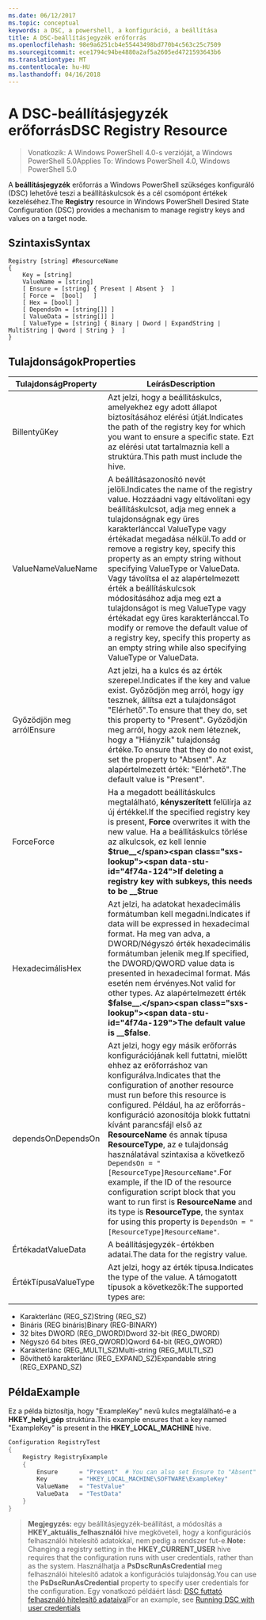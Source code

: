 ```yaml
---
ms.date: 06/12/2017
ms.topic: conceptual
keywords: a DSC, a powershell, a konfiguráció, a beállítása
title: A DSC-beállításjegyzék erőforrás
ms.openlocfilehash: 98e9a6251cb4e55443498bd770b4c563c25c7509
ms.sourcegitcommit: ece1794c94be4880a2af5a2605ed4721593643b6
ms.translationtype: MT
ms.contentlocale: hu-HU
ms.lasthandoff: 04/16/2018
---
```

# <a name="dsc-registry-resource"></a><span data-ttu-id="4f74a-103">A DSC-beállításjegyzék erőforrás</span><span class="sxs-lookup"><span data-stu-id="4f74a-103">DSC Registry Resource</span></span>

> <span data-ttu-id="4f74a-104">Vonatkozik: A Windows PowerShell 4.0-s verzióját, a Windows PowerShell 5.0</span><span class="sxs-lookup"><span data-stu-id="4f74a-104">Applies To: Windows PowerShell 4.0, Windows PowerShell 5.0</span></span>

<span data-ttu-id="4f74a-105">A **beállításjegyzék** erőforrás a Windows PowerShell szükséges konfiguráló (DSC) lehetővé teszi a beállításkulcsok és a cél csomópont értékek kezeléséhez.</span><span class="sxs-lookup"><span data-stu-id="4f74a-105">The **Registry** resource in Windows PowerShell Desired State Configuration (DSC) provides a mechanism to manage registry keys and values on a target node.</span></span>

## <a name="syntax"></a><span data-ttu-id="4f74a-106">Szintaxis</span><span class="sxs-lookup"><span data-stu-id="4f74a-106">Syntax</span></span>

```
Registry [string] #ResourceName
{
    Key = [string]
    ValueName = [string]
    [ Ensure = [string] { Present | Absent }  ]
    [ Force =  [bool]   ]
    [ Hex = [bool] ]
    [ DependsOn = [string[]] ]
    [ ValueData = [string[]] ]
    [ ValueType = [string] { Binary | Dword | ExpandString | MultiString | Qword | String }  ]
}
```

## <a name="properties"></a><span data-ttu-id="4f74a-107">Tulajdonságok</span><span class="sxs-lookup"><span data-stu-id="4f74a-107">Properties</span></span>
|  <span data-ttu-id="4f74a-108">Tulajdonság</span><span class="sxs-lookup"><span data-stu-id="4f74a-108">Property</span></span>  |  <span data-ttu-id="4f74a-109">Leírás</span><span class="sxs-lookup"><span data-stu-id="4f74a-109">Description</span></span>   |
|---|---|
| <span data-ttu-id="4f74a-110">Billentyű</span><span class="sxs-lookup"><span data-stu-id="4f74a-110">Key</span></span>| <span data-ttu-id="4f74a-111">Azt jelzi, hogy a beállításkulcs, amelyekhez egy adott állapot biztosításához elérési útját.</span><span class="sxs-lookup"><span data-stu-id="4f74a-111">Indicates the path of the registry key for which you want to ensure a specific state.</span></span> <span data-ttu-id="4f74a-112">Ezt az elérési utat tartalmaznia kell a struktúra.</span><span class="sxs-lookup"><span data-stu-id="4f74a-112">This path must include the hive.</span></span>|
| <span data-ttu-id="4f74a-113">ValueName</span><span class="sxs-lookup"><span data-stu-id="4f74a-113">ValueName</span></span>| <span data-ttu-id="4f74a-114">A beállításazonosító nevét jelöli.</span><span class="sxs-lookup"><span data-stu-id="4f74a-114">Indicates the name of the registry value.</span></span> <span data-ttu-id="4f74a-115">Hozzáadni vagy eltávolítani egy beállításkulcsot, adja meg ennek a tulajdonságnak egy üres karakterlánccal ValueType vagy értékadat megadása nélkül.</span><span class="sxs-lookup"><span data-stu-id="4f74a-115">To add or remove a registry key, specify this property as an empty string without specifying ValueType or ValueData.</span></span> <span data-ttu-id="4f74a-116">Vagy távolítsa el az alapértelmezett érték a beállításkulcsok módosításához adja meg ezt a tulajdonságot is meg ValueType vagy értékadat egy üres karakterlánccal.</span><span class="sxs-lookup"><span data-stu-id="4f74a-116">To modify or remove the default value of a registry key, specify this property as an empty string while also specifying ValueType or ValueData.</span></span>|
| <span data-ttu-id="4f74a-117">Győződjön meg arról</span><span class="sxs-lookup"><span data-stu-id="4f74a-117">Ensure</span></span>| <span data-ttu-id="4f74a-118">Azt jelzi, ha a kulcs és az érték szerepel.</span><span class="sxs-lookup"><span data-stu-id="4f74a-118">Indicates if the key and value exist.</span></span> <span data-ttu-id="4f74a-119">Győződjön meg arról, hogy így tesznek, állítsa ezt a tulajdonságot "Elérhető".</span><span class="sxs-lookup"><span data-stu-id="4f74a-119">To ensure that they do, set this property to "Present".</span></span> <span data-ttu-id="4f74a-120">Győződjön meg arról, hogy azok nem léteznek, hogy a "Hiányzik" tulajdonság értéke.</span><span class="sxs-lookup"><span data-stu-id="4f74a-120">To ensure that they do not exist, set the property to "Absent".</span></span> <span data-ttu-id="4f74a-121">Az alapértelmezett érték: "Elérhető".</span><span class="sxs-lookup"><span data-stu-id="4f74a-121">The default value is "Present".</span></span>|
| <span data-ttu-id="4f74a-122">Force</span><span class="sxs-lookup"><span data-stu-id="4f74a-122">Force</span></span>| <span data-ttu-id="4f74a-123">Ha a megadott beállításkulcs megtalálható, __kényszerített__ felülírja az új értékkel.</span><span class="sxs-lookup"><span data-stu-id="4f74a-123">If the specified registry key is present, __Force__ overwrites it with the new value.</span></span> <span data-ttu-id="4f74a-124">Ha a beállításkulcs törlése az alkulcsok, ez kell lennie __$true__</span><span class="sxs-lookup"><span data-stu-id="4f74a-124">If deleting a registry key with subkeys, this needs to be __$true__</span></span>|
| <span data-ttu-id="4f74a-125">Hexadecimális</span><span class="sxs-lookup"><span data-stu-id="4f74a-125">Hex</span></span>| <span data-ttu-id="4f74a-126">Azt jelzi, ha adatokat hexadecimális formátumban kell megadni.</span><span class="sxs-lookup"><span data-stu-id="4f74a-126">Indicates if data will be expressed in hexadecimal format.</span></span> <span data-ttu-id="4f74a-127">Ha meg van adva, a DWORD/Négyszó érték hexadecimális formátumban jelenik meg.</span><span class="sxs-lookup"><span data-stu-id="4f74a-127">If specified, the DWORD/QWORD value data is presented in hexadecimal format.</span></span> <span data-ttu-id="4f74a-128">Más esetén nem érvényes.</span><span class="sxs-lookup"><span data-stu-id="4f74a-128">Not valid for other types.</span></span> <span data-ttu-id="4f74a-129">Az alapértelmezett érték __$false__.</span><span class="sxs-lookup"><span data-stu-id="4f74a-129">The default value is __$false__.</span></span>|
| <span data-ttu-id="4f74a-130">dependsOn</span><span class="sxs-lookup"><span data-stu-id="4f74a-130">DependsOn</span></span>| <span data-ttu-id="4f74a-131">Azt jelzi, hogy egy másik erőforrás konfigurációjának kell futtatni, mielőtt ehhez az erőforráshoz van konfigurálva.</span><span class="sxs-lookup"><span data-stu-id="4f74a-131">Indicates that the configuration of another resource must run before this resource is configured.</span></span> <span data-ttu-id="4f74a-132">Például, ha az erőforrás-konfiguráció azonosítója blokk futtatni kívánt parancsfájl első az __ResourceName__ és annak típusa __ResourceType__, az e tulajdonság használatával szintaxisa a következő `DependsOn = "[ResourceType]ResourceName"`.</span><span class="sxs-lookup"><span data-stu-id="4f74a-132">For example, if the ID of the resource configuration script block that you want to run first is __ResourceName__ and its type is __ResourceType__, the syntax for using this property is `DependsOn = "[ResourceType]ResourceName"`.</span></span>|
| <span data-ttu-id="4f74a-133">Értékadat</span><span class="sxs-lookup"><span data-stu-id="4f74a-133">ValueData</span></span>| <span data-ttu-id="4f74a-134">A beállításjegyzék-értékben adatai.</span><span class="sxs-lookup"><span data-stu-id="4f74a-134">The data for the registry value.</span></span>|
| <span data-ttu-id="4f74a-135">ÉrtékTípusa</span><span class="sxs-lookup"><span data-stu-id="4f74a-135">ValueType</span></span>| <span data-ttu-id="4f74a-136">Azt jelzi, hogy az érték típusa.</span><span class="sxs-lookup"><span data-stu-id="4f74a-136">Indicates the type of the value.</span></span> <span data-ttu-id="4f74a-137">A támogatott típusok a következők:</span><span class="sxs-lookup"><span data-stu-id="4f74a-137">The supported types are:</span></span>
<ul><li><span data-ttu-id="4f74a-138">Karakterlánc (REG_SZ)</span><span class="sxs-lookup"><span data-stu-id="4f74a-138">String (REG_SZ)</span></span></li>


<li><span data-ttu-id="4f74a-139">Bináris (REG bináris)</span><span class="sxs-lookup"><span data-stu-id="4f74a-139">Binary (REG-BINARY)</span></span></li>


<li><span data-ttu-id="4f74a-140">32 bites DWORD (REG_DWORD)</span><span class="sxs-lookup"><span data-stu-id="4f74a-140">Dword 32-bit (REG_DWORD)</span></span></li>


<li><span data-ttu-id="4f74a-141">Négyszó 64 bites (REG_QWORD)</span><span class="sxs-lookup"><span data-stu-id="4f74a-141">Qword 64-bit (REG_QWORD)</span></span></li>


<li><span data-ttu-id="4f74a-142">Karakterlánc (REG_MULTI_SZ)</span><span class="sxs-lookup"><span data-stu-id="4f74a-142">Multi-string (REG_MULTI_SZ)</span></span></li>


<li><span data-ttu-id="4f74a-143">Bővíthető karakterlánc (REG_EXPAND_SZ)</span><span class="sxs-lookup"><span data-stu-id="4f74a-143">Expandable string (REG_EXPAND_SZ)</span></span></li></ul>

## <a name="example"></a><span data-ttu-id="4f74a-144">Példa</span><span class="sxs-lookup"><span data-stu-id="4f74a-144">Example</span></span>
<span data-ttu-id="4f74a-145">Ez a példa biztosítja, hogy "ExampleKey" nevű kulcs megtalálható-e a **HKEY\_helyi\_gép** struktúra.</span><span class="sxs-lookup"><span data-stu-id="4f74a-145">This example ensures that a key named "ExampleKey" is present in the **HKEY\_LOCAL\_MACHINE** hive.</span></span>
```powershell
Configuration RegistryTest
{
    Registry RegistryExample
    {
        Ensure      = "Present"  # You can also set Ensure to "Absent"
        Key         = "HKEY_LOCAL_MACHINE\SOFTWARE\ExampleKey"
        ValueName   = "TestValue"
        ValueData   = "TestData"
    }
}
```

><span data-ttu-id="4f74a-146">**Megjegyzés:** egy beállításjegyzék-beállítást, a módosítás a **HKEY\_aktuális\_felhasználói** hive megköveteli, hogy a konfigurációs felhasználói hitelesítő adatokkal, nem pedig a rendszer fut-e.</span><span class="sxs-lookup"><span data-stu-id="4f74a-146">**Note:** Changing a registry setting in the **HKEY\_CURRENT\_USER** hive requires that the configuration runs with user credentials, rather than as the system.</span></span>
><span data-ttu-id="4f74a-147">Használhatja a **PsDscRunAsCredential** meg felhasználói hitelesítő adatok a konfigurációs tulajdonság.</span><span class="sxs-lookup"><span data-stu-id="4f74a-147">You can use the **PsDscRunAsCredential** property to specify user credentials for the configuration.</span></span> <span data-ttu-id="4f74a-148">Egy vonatkozó példáért lásd: [DSC futtató felhasználó hitelesítő adataival](runAsUser.md)</span><span class="sxs-lookup"><span data-stu-id="4f74a-148">For an example, see [Running DSC with user credentials](runAsUser.md)</span></span>
